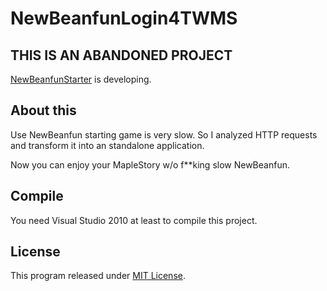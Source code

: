 # NewBeanfunLogin4TWMS

## THIS IS AN ABANDONED PROJECT

[NewBeanfunStarter](https://github.com/Inndy/NewBeanfunStarter) is developing.

## About this

Use NewBeanfun starting game is very slow. So I analyzed HTTP requests and transform it into an standalone application.

Now you can enjoy your MapleStory w/o f**king slow NewBeanfun.

## Compile

You need Visual Studio 2010 at least to compile this project.

## License

This program released under [MIT License](LICENSE.md).
